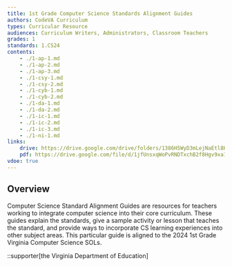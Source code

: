 ```yaml
---
title: 1st Grade Computer Science Standards Alignment Guides
authors: CodeVA Curriculum
types: Curricular Resource
audiences: Curriculum Writers, Administrators, Classroom Teachers
grades: 1
standards: 1.CS24
contents:
    - ./1-ap-1.md
    - ./1-ap-2.md
    - ./1-ap-3.md
    - ./1-csy-1.md
    - ./1-csy-2.md
    - ./1-cyb-1.md
    - ./1-cyb-2.md
    - ./1-da-1.md
    - ./1-da-2.md
    - ./1-ic-1.md
    - ./1-ic-2.md
    - ./1-ic-3.md
    - ./1-ni-1.md
links:
    drive: https://drive.google.com/drive/folders/1386H5WyD3mLejNaEtl8KHyCjS32Qj-nb?usp=drive_link
    pdf: https://drive.google.com/file/d/1jfUnsxqWoPvRNDTxchB2f8Hgv9xa1PZC/view?usp=drive_link
vdoe: true
---
```


## Overview

Computer Science Standard Alignment Guides are resources for teachers working to integrate computer science into their core curriculum. These guides explain the standards, give a sample activity or lesson that teaches the standard, and provide ways to incorporate CS learning experiences into other subject areas. This particular guide is aligned to the 2024 1st Grade Virginia Computer Science SOLs.

::supporter[the Virginia Department of Education]